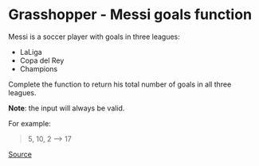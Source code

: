 # Grasshopper - Messi goals function

Messi is a soccer player with goals in three leagues:

*   LaLiga
*   Copa del Rey
*   Champions

Complete the function to return his total number of goals in all three leagues.

**Note**: the input will always be valid.

For example:

> 5, 10, 2  -->  17

[Source](https://www.codewars.com/kata/55f73be6e12baaa5900000d4/train/python)
